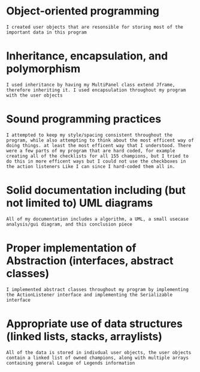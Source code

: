 # Object-oriented programming
    I created user objects that are resonsible for storing most of the important data in this program
# Inheritance, encapsulation, and polymorphism
    I used inheritance by having my MultiPanel class extend Jframe, therefore inheriting it. I used encapsulation throughout my program with the user objects
# Sound programming practices
    I attempted to keep my style/spacing consistent throughout the program, while also attempting to think about the most efficent way of doing things. at least the most efficent way that I understood. There were a few parts of my program that are hard coded, for example creating all of the checklists for all 155 champions, but I tried to do this in more efficent ways but I could not use the checkboxes in the action listeners Like I can since I hard-coded them all in.
# Solid documentation including (but not limited to) UML diagrams
    All of my documentation includes a algorithm, a UML, a small usecase analysis/gui diagram, and this conclusion piece
# Proper implementation of Abstraction (interfaces, abstract classes)
    I implemented abstract classes throughout my program by implementing the ActionListener interface and implementing the Serializable interface
# Appropriate use of data structures (linked lists, stacks, arraylists)
    All of the data is stored in indivdual user objects, the user objects contain a linked list of owned champions, along with multiple arrays containing general League of Legends information
